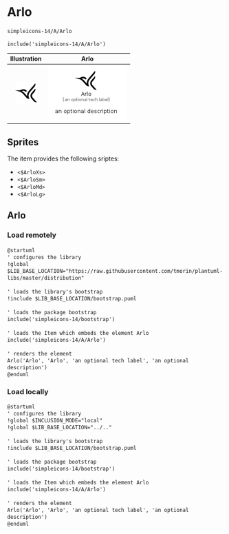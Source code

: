 # Arlo


```text
simpleicons-14/A/Arlo
```

```text
include('simpleicons-14/A/Arlo')
```



| Illustration | Arlo |
| :---: | :---: |
| ![illustration for Illustration](../../simpleicons-14/A/Arlo.png) | ![illustration for Arlo](../../simpleicons-14/A/Arlo.Local.png) |



## Sprites
The item provides the following sriptes:

- `<$ArloXs>`
- `<$ArloSm>`
- `<$ArloMd>`
- `<$ArloLg>`





## Arlo

### Load remotely
```plantuml
@startuml
' configures the library
!global $LIB_BASE_LOCATION="https://raw.githubusercontent.com/tmorin/plantuml-libs/master/distribution"

' loads the library's bootstrap
!include $LIB_BASE_LOCATION/bootstrap.puml

' loads the package bootstrap
include('simpleicons-14/bootstrap')

' loads the Item which embeds the element Arlo
include('simpleicons-14/A/Arlo')

' renders the element
Arlo('Arlo', 'Arlo', 'an optional tech label', 'an optional description')
@enduml
```

### Load locally
```plantuml
@startuml
' configures the library
!global $INCLUSION_MODE="local"
!global $LIB_BASE_LOCATION="../.."

' loads the library's bootstrap
!include $LIB_BASE_LOCATION/bootstrap.puml

' loads the package bootstrap
include('simpleicons-14/bootstrap')

' loads the Item which embeds the element Arlo
include('simpleicons-14/A/Arlo')

' renders the element
Arlo('Arlo', 'Arlo', 'an optional tech label', 'an optional description')
@enduml
```

